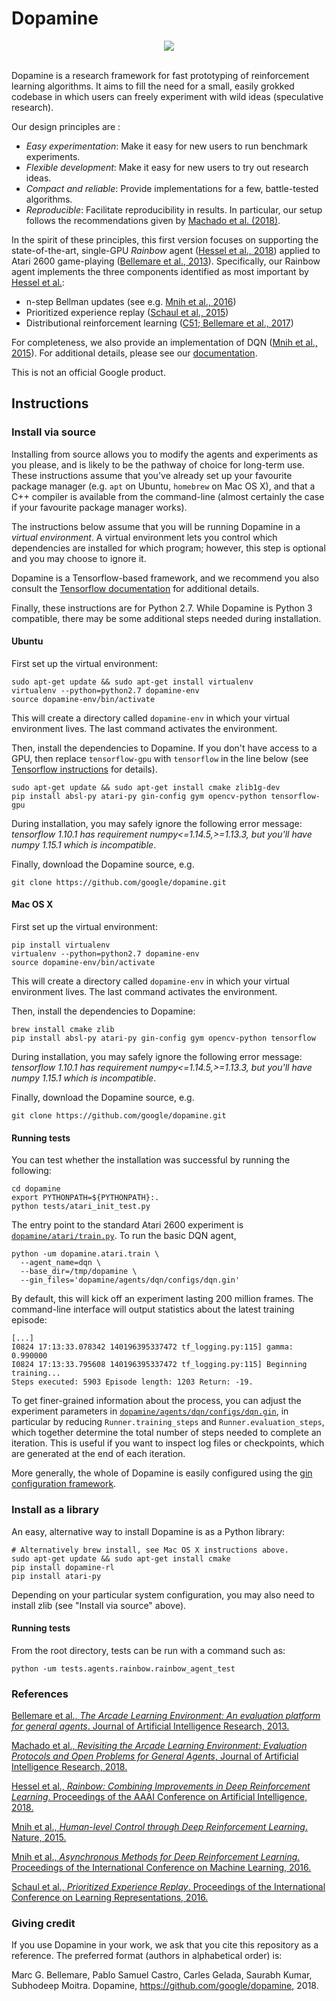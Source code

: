 # Dopamine

<div align="center">
  <img src="https://google.github.io/dopamine/images/dopamine_logo.png"><br><br>
</div>

Dopamine is a research framework for fast prototyping of reinforcement learning
algorithms. It aims to fill the need for a small, easily grokked codebase in
which users can freely experiment with wild ideas (speculative research).

Our design principles are :

* _Easy experimentation_: Make it easy for new users to run benchmark
                          experiments.
* _Flexible development_: Make it easy for new users to try out research ideas.
* _Compact and reliable_: Provide implementations for a few, battle-tested
                          algorithms.
* _Reproducible_: Facilitate reproducibility in results. In particular, our
                  setup follows the recommendations given by
                  [Machado et al. (2018)][machado].

In the spirit of these principles, this first version focuses on supporting the
state-of-the-art, single-GPU *Rainbow* agent ([Hessel et al., 2018][rainbow])
applied to Atari 2600 game-playing ([Bellemare et al., 2013][ale]).
Specifically, our Rainbow agent implements the three components identified as
most important by [Hessel et al.][rainbow]:

* n-step Bellman updates (see e.g. [Mnih et al., 2016][a3c])
* Prioritized experience replay ([Schaul et al., 2015][prioritized_replay])
* Distributional reinforcement learning ([C51; Bellemare et al., 2017][c51])

For completeness, we also provide an implementation of DQN
([Mnih et al., 2015][dqn]).
For additional details, please see our
[documentation](https://github.com/google/dopamine/tree/master/docs).

This is not an official Google product.

## Instructions
### Install via source
Installing from source allows you to modify the agents and experiments as
you please, and is likely to be the pathway of choice for long-term use.
These instructions assume that you've already set up your favourite package
manager (e.g. `apt` on Ubuntu, `homebrew` on Mac OS X), and that a C++ compiler
is available from the command-line (almost certainly the case if your favourite
package manager works).

The instructions below assume that you will be running Dopamine in a *virtual
environment*. A virtual environment lets you control which dependencies are
installed for which program; however, this step is optional and you may choose
to ignore it.

Dopamine is a Tensorflow-based framework, and we recommend you also consult
the [Tensorflow documentation](https://www.tensorflow.org/install)
for additional details.

Finally, these instructions are for Python 2.7. While Dopamine is Python 3
compatible, there may be some additional steps needed during installation.

#### Ubuntu

First set up the virtual environment:

```
sudo apt-get update && sudo apt-get install virtualenv
virtualenv --python=python2.7 dopamine-env
source dopamine-env/bin/activate
```

This will create a directory called `dopamine-env` in which your virtual
environment lives. The last command activates the environment.

Then, install the dependencies to Dopamine. If you don't have access to a
GPU, then replace `tensorflow-gpu` with `tensorflow` in the line below
(see [Tensorflow instructions](https://www.tensorflow.org/install/install_linux)
for details).

```
sudo apt-get update && sudo apt-get install cmake zlib1g-dev
pip install absl-py atari-py gin-config gym opencv-python tensorflow-gpu
```

During installation, you may safely ignore the following error message:
*tensorflow 1.10.1 has requirement numpy<=1.14.5,>=1.13.3, but you'll have
numpy 1.15.1 which is incompatible*.

Finally, download the Dopamine source, e.g.

```
git clone https://github.com/google/dopamine.git
```

#### Mac OS X

First set up the virtual environment:

```
pip install virtualenv
virtualenv --python=python2.7 dopamine-env
source dopamine-env/bin/activate
```

This will create a directory called `dopamine-env` in which your virtual
environment lives. The last command activates the environment.

Then, install the dependencies to Dopamine:

```
brew install cmake zlib
pip install absl-py atari-py gin-config gym opencv-python tensorflow
```

During installation, you may safely ignore the following error message:
*tensorflow 1.10.1 has requirement numpy<=1.14.5,>=1.13.3, but you'll have
numpy 1.15.1 which is incompatible*.

Finally, download the Dopamine source, e.g.

```
git clone https://github.com/google/dopamine.git
```

#### Running tests

You can test whether the installation was successful by running the following:

```
cd dopamine
export PYTHONPATH=${PYTHONPATH}:.
python tests/atari_init_test.py
```

The entry point to the standard Atari 2600 experiment is
[`dopamine/atari/train.py`](https://github.com/google/dopamine/blob/master/dopamine/atari/train.py).
To run the basic DQN agent,

```
python -um dopamine.atari.train \
  --agent_name=dqn \
  --base_dir=/tmp/dopamine \
  --gin_files='dopamine/agents/dqn/configs/dqn.gin'
```

By default, this will kick off an experiment lasting 200 million frames.
The command-line interface will output statistics about the latest training
episode:

```
[...]
I0824 17:13:33.078342 140196395337472 tf_logging.py:115] gamma: 0.990000
I0824 17:13:33.795608 140196395337472 tf_logging.py:115] Beginning training...
Steps executed: 5903 Episode length: 1203 Return: -19.
```

To get finer-grained information about the process,
you can adjust the experiment parameters in
[`dopamine/agents/dqn/configs/dqn.gin`](https://github.com/google/dopamine/blob/master/dopamine/agents/dqn/configs/dqn.gin),
in particular by reducing `Runner.training_steps` and `Runner.evaluation_steps`,
which together determine the total number of steps needed to complete an
iteration. This is useful if you want to inspect log files or checkpoints, which
are generated at the end of each iteration.

More generally, the whole of Dopamine is easily configured using the
[gin configuration framework](https://github.com/google/gin-config).


### Install as a library
An easy, alternative way to install Dopamine is as a Python library:

```
# Alternatively brew install, see Mac OS X instructions above.
sudo apt-get update && sudo apt-get install cmake
pip install dopamine-rl
pip install atari-py
```

Depending on your particular system configuration, you may also need to install
zlib (see "Install via source" above).

#### Running tests
From the root directory, tests can be run with a command such as:

```
python -um tests.agents.rainbow.rainbow_agent_test
```

### References

[Bellemare et al., *The Arcade Learning Environment: An evaluation platform for
general agents*. Journal of Artificial Intelligence Research, 2013.][ale]

[Machado et al., *Revisiting the Arcade Learning Environment: Evaluation
Protocols and Open Problems for General Agents*, Journal of Artificial
Intelligence Research, 2018.][machado]

[Hessel et al., *Rainbow: Combining Improvements in Deep Reinforcement Learning*.
Proceedings of the AAAI Conference on Artificial Intelligence, 2018.][rainbow]

[Mnih et al., *Human-level Control through Deep Reinforcement Learning*. Nature,
2015.][dqn]

[Mnih et al., *Asynchronous Methods for Deep Reinforcement Learning*. Proceedings
of the International Conference on Machine Learning, 2016.][a3c]

[Schaul et al., *Prioritized Experience Replay*. Proceedings of the International
Conference on Learning Representations, 2016.][prioritized_replay]

### Giving credit

If you use Dopamine in your work, we ask that you cite this repository as a
reference. The preferred format (authors in alphabetical order) is:

Marc G. Bellemare, Pablo Samuel Castro, Carles Gelada, Saurabh Kumar, Subhodeep Moitra.
Dopamine, https://github.com/google/dopamine, 2018.



[machado]: https://jair.org/index.php/jair/article/view/11182
[ale]: https://jair.org/index.php/jair/article/view/10819
[dqn]: https://storage.googleapis.com/deepmind-media/dqn/DQNNaturePaper.pdf
[a3c]: http://proceedings.mlr.press/v48/mniha16.html
[prioritized_replay]: https://arxiv.org/abs/1511.05952
[c51]: http://proceedings.mlr.press/v70/bellemare17a.html
[rainbow]: https://www.aaai.org/ocs/index.php/AAAI/AAAI18/paper/download/17204/16680
[iqn]: https://arxiv.org/abs/1806.06923
